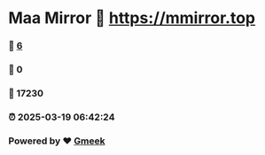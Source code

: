 # Maa Mirror :link: https://mmirror.top 
### :page_facing_up: [6](https://mmirror.top/tag.html) 
### :speech_balloon: 0 
### :hibiscus: 17230 
### :alarm_clock: 2025-03-19 06:42:24 
### Powered by :heart: [Gmeek](https://github.com/Meekdai/Gmeek)
